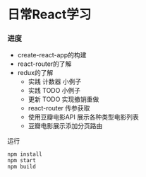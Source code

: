 # 日常React学习


### 进度
- create-react-app的构建
- react-router的了解
- redux的了解
    - 实践 计数器 小例子
    - 实践 TODO 小例子
    - 更新 TODO 实现撤销重做
    - react-router 传参获取
    - 使用豆瓣电影API 展示各种类型电影列表
    - 豆瓣电影展示添加分页路由

运行

```
npm install
npm start
npm build
```